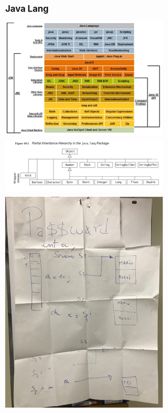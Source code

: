 # Java Lang

![jse](img/jse.jpg "jse")


![javalang](img/javalang.png "javalang")


![references](img/refs.jpg "refs")